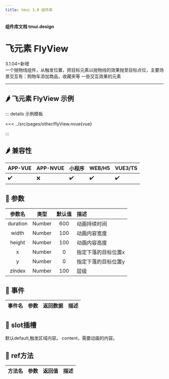```yaml
---
title: tmui 3.0 组件库
---
```


<script setup>
import webview from '../components/mobileWebview.vue'
</script>

#### 组件库文档 tmui.design

# 飞元素 FlyView

3.1.04+新增<br>
一个抛物线组件，从触发位置，把目标元素以抛物线的效果抛至目标点位，主要场景交互有：购物车添加商品，收藏夹等 一些交互效果的元素

---

## :hot_pepper: 飞元素 FlyView 示例

<webview url="https://tmui.design/h5/#/pages/other/flyView"></webview>

::: details 示例模板

<<< ../src/pages/other/flyView.nvue{vue}

:::

## :hot_pepper: 兼容性

| APP-VUE | APP-NVUE | 小程序 | WEB/H5 | VUE3/TS |
| --- | --- | --- | --- | --- |
| :heavy_check_mark: | :x: | :heavy_check_mark: | :heavy_check_mark: | :heavy_check_mark: |

## :seedling: 参数

| 参数名 | 类型 | 默认值 | 描述 |
| :--: | :--: | :--: | :-- |
| duration  | Number        | 600    | 动画持续时间   |
| width  | Number        | 100    | 动画内容宽度   |
| height  | Number        | 100    | 动画内容高度   |
| x  | Number        | 0    | 指定下落的目标位置x   |
| y  | Number        | 0    | 指定下落的目标位置y    |
| zIndex  | Number        | 100    | 层级    |

## :rose: 事件
| 事件名 | 参数 | 返回数据 | 描述 |
| --- | --- | --- | --- |

## :corn: slot插槽
默认default,触发区域内容。
content，需要动画的内容。

## :green_salad: ref方法
| 方法名 | 参数 | 返回值 | 描述 |
| :--: | :--: | :--: | :-- |

